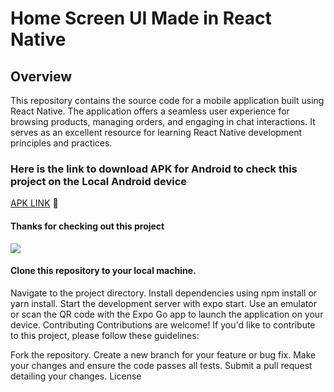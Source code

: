# Home Screen UI Made in React Native 
## Overview
This repository contains the source code for a mobile application built using React Native. The application offers a seamless user experience for browsing products, managing orders, and engaging in chat interactions. It serves as an excellent resource for learning React Native development principles and practices.

### Here is the link to download APK for Android to check this project on the Local Android device

[APK LINK](https://drive.google.com/file/d/1x-oBeQwgPQXXASinBANC7zFciLeueiql/view?usp=sharing) 🚀


#### Thanks for checking out this project

![](https://media.giphy.com/media/v1.Y2lkPTc5MGI3NjExYWlldTFjZTBhdXJ4eHBkOWlidzY0dmRmMmp2Z3JxcDB1M3FiZHkzaCZlcD12MV9pbnRlcm5hbF9naWZfYnlfaWQmY3Q9Zw/26gsjCZpPolPr3sBy/giphy-downsized.gif)




#### Clone this repository to your local machine.
Navigate to the project directory.
Install dependencies using npm install or yarn install.
Start the development server with expo start.
Use an emulator or scan the QR code with the Expo Go app to launch the application on your device.
Contributing
Contributions are welcome! If you'd like to contribute to this project, please follow these guidelines:

Fork the repository.
Create a new branch for your feature or bug fix.
Make your changes and ensure the code passes all tests.
Submit a pull request detailing your changes.
License
